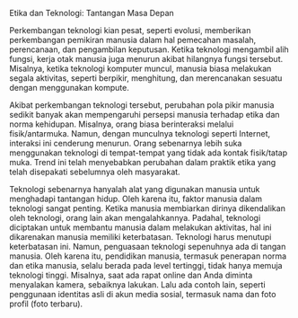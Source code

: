Etika dan Teknologi: Tantangan Masa Depan


Perkembangan teknologi kian pesat, seperti evolusi, memberikan perkembangan pemikiran manusia dalam hal pemecahan masalah, perencanaan, dan pengambilan keputusan. Ketika teknologi mengambil alih fungsi, kerja otak manusia juga menurun akibat hilangnya fungsi tersebut. Misalnya, ketika teknologi komputer muncul, manusia biasa melakukan segala aktivitas, seperti berpikir, menghitung, dan merencanakan sesuatu dengan menggunakan  kompute.

Akibat perkembangan teknologi tersebut, perubahan pola pikir manusia sedikit banyak akan mempengaruhi persepsi manusia terhadap etika dan norma kehidupan. Misalnya, orang biasa berinteraksi melalui fisik/antarmuka. Namun, dengan munculnya teknologi seperti Internet, interaksi ini cenderung menurun. Orang sebenarnya lebih suka menggunakan teknologi di tempat-tempat yang tidak ada kontak fisik/tatap muka. Trend ini telah menyebabkan perubahan dalam praktik etika yang telah disepakati sebelumnya oleh masyarakat.

Teknologi sebenarnya hanyalah alat yang digunakan manusia untuk menghadapi tantangan hidup. Oleh karena itu, faktor manusia dalam teknologi sangat penting. Ketika manusia membiarkan dirinya dikendalikan oleh teknologi, orang lain akan mengalahkannya. Padahal, teknologi diciptakan untuk membantu manusia dalam melakukan aktivitas, hal ini dikarenakan manusia memiliki keterbatasan. Teknologi harus menutupi keterbatasan ini. Namun, penguasaan teknologi sepenuhnya ada di tangan manusia. Oleh karena itu, pendidikan manusia, termasuk penerapan norma dan etika manusia, selalu berada pada level tertinggi, tidak hanya memuja teknologi tinggi. Misalnya, saat ada rapat online dan Anda diminta menyalakan kamera, sebaiknya lakukan. Lalu ada contoh lain, seperti penggunaan identitas asli di akun media sosial, termasuk nama dan foto profil (foto terbaru).
